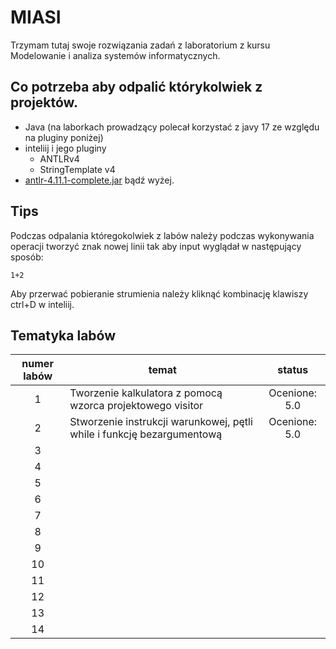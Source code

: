 # MIASI

Trzymam tutaj swoje rozwiązania zadań z laboratorium z kursu  Modelowanie i analiza systemów informatycznych. 

## Co potrzeba aby odpalić którykolwiek z projektów.
- Java (na laborkach prowadzący polecał korzystać z javy 17 ze względu na pluginy poniżej)
- inteliij i jego pluginy
  - ANTLRv4
  - StringTemplate v4
- [antlr-4.11.1-complete.jar](https://github.com/antlr/website-antlr4/tree/gh-pages/download) bądź wyżej.
## Tips 
Podczas odpalania któregokolwiek z labów należy podczas wykonywania operacji tworzyć znak nowej linii tak aby input wyglądał w następujący sposób:
```
1+2

```
Aby przerwać pobieranie strumienia należy kliknąć kombinację klawiszy ctrl+D w inteliij. 

## Tematyka labów

| numer labów | temat|status |
|:-:|---|:-:|
| 1 | Tworzenie kalkulatora z pomocą wzorca projektowego visitor| Ocenione: 5.0 |
| 2 | Stworzenie instrukcji warunkowej, pętli while i funkcję bezargumentową | Ocenione: 5.0 | 
| 3|||
|4|||
|5|||
|6|||
|7|||
|8|||
|9|||
|10|||
|11|||
|12|||
|13|||
|14|||
